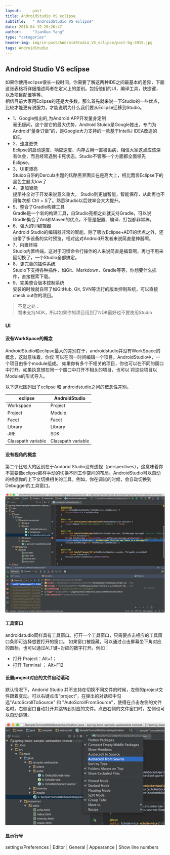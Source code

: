 ```yaml
---
layout:     post
title: AndroidStudio VS eclipse
subtitle:   " AndroidStudio VS eclipse"
date: 2016-04-19 20:26:47
author:     "JianGuo Yang"
type: "categories"
header-img: img/in-post/AndroidStudio_VS_eclipse/post-bg-2015.jpg
tags: AndroidStudio
---
```



## Android Studio VS eclipse
如果你使用eclipse很长一段时间，你需要了解这两种IDE之间最基本的差异，下面这张表格将详细描述两者在定义上的差别。包括他们的UI，编译工具，快捷键，以及项目配置等等。  
相信目前大家用Eclipse的还是大多数，那么首先就来说一下Studio的一些优点，比较才能更有说服力，才能说明为什么我们要从Eclipse迁移到Studio。  
* 1、Google推出的,为Android APP开发量身定制  
毫无疑问，这个是它的最大优势，Android Stuido是Google推出，专门为Android“量身订做”的，是Google大力支持的一款基于IntelliJ IDEA改造的IDE。
* 2、速度更快  
Eclipse的启动速度、响应速度、内存占用一直被诟病，相信大家这点应该深有体会，而且经常遇到卡死状态。Studio不管哪一个方面都全面领先Eclipse。
* 3、UI更漂亮  
Stuido自带的Darcula主题的炫酷黑界面实在是高大上，相比而言Eclipse下的黑色主题太low了
* 4、更加智能  
提示补全对于开发来说意义重大， Studio则更加智能，智能保存，从此再也不用每次都 Ctrl + S了。熟悉Studio以后效率会大大提升。
* 5、整合了Gradle构建工具  
Gradle是一个新的构建工具，自Studio亮相之处就支持Gradle，可以说Gradle集合了Ant和Maven的优点，不管是配置、编译、打包都非常棒。
* 6、强大的UI编辑器  
Android Studio的编辑器非常的智能，除了吸收Eclipse+ADT的优点之外，还自带了多设备的实时预览，相对这对Android开发者来说简直是神器啊。
* 7、内置终端  
Studio内置终端，这对于习惯命令行操作的人来说简直是福音啊，再也不用来回切换了，一个Studio全部搞定。
* 8、更完善的插件系统  
Studio下支持各种插件，如Git、Markdown、Gradle等等，你想要什么插件，直接搜索下载。
* 9、完美整合版本控制系统  
安装的时候就自带了如GitHub, Git, SVN等流行的版本控制系统，可以直接check out你的项目。

> 不足之处：  
暂未支持NDK，所以如果你的项目用到了NDK最好也不要使用Studio


### UI
#### 没有WorkSpace的概念
AndroidStudio和eclipse最大的差别在于，androidstudio并没有WorkSpace的概念，这就意味着，你仅
可以在同一时间编辑一个项目。AndroidStudio中，一个项目由多个module组成。
如果你有多个不相关的项目，你也可以在不同的窗口中打开。如果执意想在同一个窗口中打开不相关的项目，也可以
将这些项目以Module的形式导入。

以下这张图列出了eclipse 和 androidstudio之间的概念性差别。

| eclipse   | AndroidStudio |
| -------   |---------------|
| Workspace | Project |
| Project   | Module  |
| Facet     | Facet   |  
| Library   | Library |
| JRE       |     SDK |
| Classpath variable | Classpath variable|

#### 没有视角的概念
第二个比较大的区别在于Andorid Studio没有透视（perspectives），这意味着你不需要像eclipse那样手动的切换不同工作空间的布局。AndroidStudio可以自动的根据你的上下文切换相关的工具。例如，你在调试的时候，会自动切换到Debugger的工具窗口。

![自动显示工作空间](/img/in-post/AndroidStudio_VS_eclipse/migration_guide_debugger_1.png)

#### 工具窗口
androidstudio同样具有工具窗口。打开一个工具窗口，只需要点击相应的工具窗口条即可选择想要打开的窗口。
如果窗口被隐藏，可以通过点击屏幕坐下角对应的图标。也可以通过ALT键+对应的数字打开。例如：  
* 打开 Project：Alt+1；
* 打开 Terminal ： Alt+F12

#### 设置project对应的文件自动滚动
默认情况下，Andorid Studio 并不支持在切换不同文件的时候，左侧的project文件跟着变动。可以右键点击“project”，在弹出的对话框中勾选"AutoScrollToSource" 和 "AutoScrollFromSource"，使得在点击左侧的文件名时，右侧窗口自动打开并跳转到对应的文件。点击右侧的文件窗口时，左侧也可以自动跳转。  

![自动跟随](/img/in-post/AndroidStudio_VS_eclipse/migration_guide_auto_scroll_from_source.png)

#### 显示行号
settings/Preferences | Editor | General | Appearance | Show line numbers
